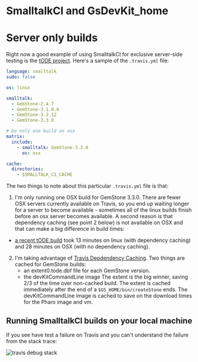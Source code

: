 # SmalltalkCI and GsDevKit_home

# Server only builds
Right now a good example of using SmalltalkCI for exclusive server-side testing is the [tODE project](https://github.com/dalehenrich/tode).
Here's a sample of the `.travis.yml` file:

```yml
language: smalltalk
sudo: false

os: linux

smalltalk:
  - GemStone-2.4.7
  - GemStone-3.1.0.6
  - GemStone-3.2.12
  - GemStone-3.3.0

# Do only one build on osx
matrix:
  include:
    - smalltalk: GemStone-3.3.0
      os: osx

cache:
  directories:
    - $SMALLTALK_CI_CACHE
```

The two things to note about this particular `.travis.yml` file is that:

1. I'm only running one OSX build for GemStone 3.3.0. There are fewer OSX servers currently available on Travis, so you end up waiting longer for a server to become available - sometimes all of the linux builds finish before an osx server becomes available. A second reason is that dependency caching (see point 2 below) is not available on OSX and that can make a big difference in build times:
  - [a recent tODE build](https://travis-ci.org/dalehenrich/tode/builds/121809026) took 13 minutes on linux (with dependency caching) and 28 minutes on OSX (with no dependency caching). 
2. I'm taking advantage of [Travis Depdendency Caching](https://docs.travis-ci.com/user/caching/). Two things are cached for GemStone builds:
   - an extent0.tode.dbf file for each GemStone version.
   - the devKitCommandLine image
   The extent is the big winner, saving 2/3 of the time over non-cached build. The extent is cached immediately after the end of a `$GS_HOME/bin/createStone` ends. The devKitCommandLine image is cached to save on the download times for the Pharo image and vm.

## Running SmalltalkCI builds on your local machine
If you see have test a failure on Travis and you can't understand the failure from the stack trace:

![travis debug stack][1]

[1]: ./images/travisErrorStack.png
